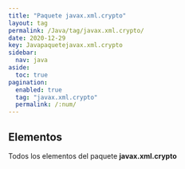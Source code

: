 ```yaml
---
title: "Paquete javax.xml.crypto"
layout: tag
permalink: /Java/tag/javax.xml.crypto/
date: 2020-12-29
key: Javapaquetejavax.xml.crypto
sidebar: 
  nav: java
aside: 
  toc: true
pagination: 
  enabled: true
  tag: "javax.xml.crypto"
  permalink: /:num/
---
```


<h2>Elementos</h2>
Todos los elementos del paquete <strong>javax.xml.crypto</strong>

